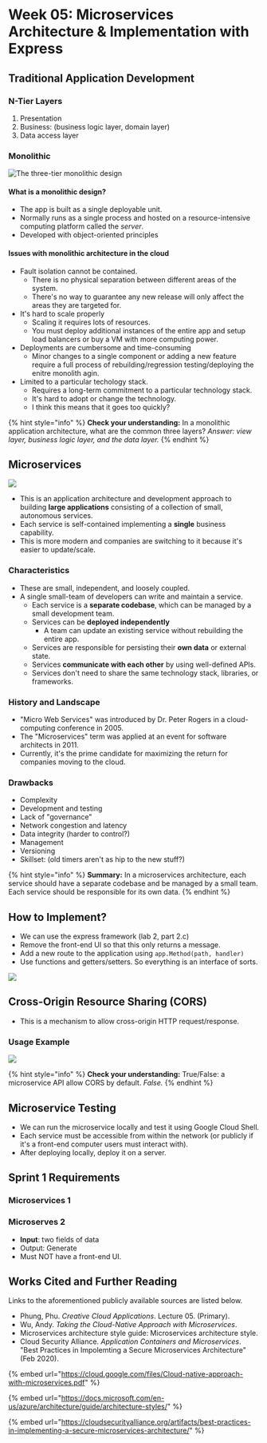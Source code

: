 # Week 05: Microservices Architecture & Implementation with Express

## Traditional Application Development

### **N-Tier Layers**

1. Presentation
2. Business: (business logic layer, domain layer)
3. Data access layer

### Monolithic

![The three-tier monolithic design](<../../../.gitbook/assets/image (517).png>)

#### What is a monolithic design?

* The app is built as a single deployable unit.
* Normally runs as a single process and hosted on a resource-intensive computing platform called the _server_.
* Developed with object-oriented principles

#### Issues with monolithic architecture in the cloud

* Fault isolation cannot be contained.
  * There is no physical separation between different areas of the system.
  * There's no way to guarantee any new release will only affect the areas they are targeted for.
* It's hard to scale properly
  * Scaling it requires lots of resources.
  * You must deploy additional instances of the entire app and setup load balancers or buy a VM with more computing power.
* Deployments are cumbersome and time-consuming
  * Minor changes to a single component or adding a new feature require a full process of rebuilding/regression testing/deploying the enitre monolith agin.
* Limited to a particular techology stack.
  * Requires a long-term commitment to a particular technology stack.
  * It's hard to adopt or change the technology.
  * I think this means that it goes too quickly?

{% hint style="info" %}
**Check your understanding:** In a monolithic application architecture, what are the common three layers? _Answer: view layer, business logic layer, and the data layer._
{% endhint %}

## Microservices

![](<../../../.gitbook/assets/image (514).png>)

* This is an application architecture and development approach to building **large applications** consisting of a collection of small, autonomous services.
* Each service is self-contained implementing a **single** business capability.
* This is more modern and companies are switching to it because it's easier to update/scale.

### Characteristics

* These are small, independent, and loosely coupled.
* A single small-team of developers can write and maintain a service.
  * Each service is a **separate codebase**, which can be managed by a small development team.
  * Services can be **deployed independently**
    * A team can update an existing service without rebuilding the entire app.
  * Services are responsible for persisting their **own data** or external state.
  * Services **communicate with each other** by using well-defined APIs.
  * Services don't need to share the same technology stack, libraries, or frameworks.

### History and Landscape

* "Micro Web Services" was introduced by Dr. Peter Rogers in a cloud-computing conference in 2005.
* The "Microservices" term was applied at an event for software architects in 2011.
* Currently, it's the prime candidate for maximizing the return for companies moving to the cloud.

### Drawbacks

* Complexity
* Development and testing
* Lack of "governance"
* Network congestion and latency
* Data integrity (harder to control?)
* Management
* Versioning
* Skillset: (old timers aren't as hip to the new stuff?)

{% hint style="info" %}
**Summary:** In a microservices architecture, each service should have a separate codebase and be managed by a small team. Each service should be responsible for its own data.
{% endhint %}

## How to Implement?

* We can use the express framework (lab 2, part 2.c)
* Remove the front-end UI so that this only returns a message.
* Add a new route to the application using `app.Method(path, handler)`
* Use functions and getters/setters. So everything is an interface of sorts.

![](<../../../.gitbook/assets/image (515).png>)

## Cross-Origin Resource Sharing (CORS)

* This is a mechanism to allow cross-origin HTTP request/response.

### Usage Example

![](<../../../.gitbook/assets/image (516).png>)

{% hint style="info" %}
**Check your understanding:** True/False: a microservice API allow CORS by default. _False._
{% endhint %}

## Microservice Testing

* We can run the microservice locally and test it using Google Cloud Shell.
* Each service must be accessible from within the network (or publicly if it's a front-end computer users must interact with).
* After deploying locally, deploy it on a server.&#x20;

## Sprint 1 Requirements

### Microservices 1

### Microserves 2

* **Input**: two fields of data
* Output: Generate
* Must NOT have a front-end UI.

## Works Cited and Further Reading

Links to the aforementioned publicly available sources are listed below.

* Phung, Phu. _Creative Cloud Applications_. Lecture 05. (Primary).
* Wu, Andy. _Taking the Cloud-Native Approach with Microservices_.&#x20;
* Microservices architecture style guide:  Microservices architecture style.
* Cloud Security Alliance. _Application Containers and Microservices_. "Best Practices in Impolemting a Secure Microservices Architecture" (Feb 2020).

{% embed url="https://cloud.google.com/files/Cloud-native-approach-with-microservices.pdf" %}

{% embed url="https://docs.microsoft.com/en-us/azure/architecture/guide/architecture-styles/" %}

{% embed url="https://cloudsecurityalliance.org/artifacts/best-practices-in-implementing-a-secure-microservices-architecture/" %}

